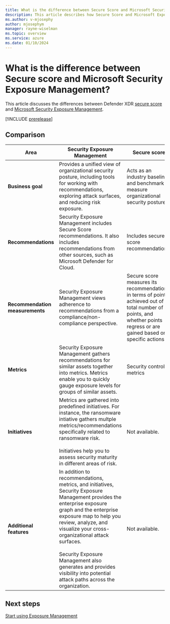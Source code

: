 ```yaml
---
title: What is the difference between Secure Score and Microsoft Security Exposure Management 
description: This article describes how Secure Score and Microsoft Exposure Management are different.
ms.author: v-mjosephy
author: mjosephym
manager: rayne-wiselman
ms.topic: overview
ms.service: azure
ms.date: 01/10/2024
---
```


# What is the difference between Secure score and Microsoft Security Exposure Management?


This article discusses the differences between Defender XDR [secure score](/microsoft-365/security/defender/microsoft-secure-score.md) and [Microsoft Security Exposure Management](microsoft-security-exposure-management.md). 

[!INCLUDE [prerelease](../includes//prerelease.md)]



## Comparison

**Area** | **Security Exposure Management** | **Secure score**
--- | --- | ---
**Business goal** | Provides a unified view of organizational security posture, including tools for working with recommendations, exploring attack surfaces, and reducing risk exposure. | Acts as an industry baseline and benchmark to measure organizational security posture.
**Recommendations** | Security Exposure Management includes Secure Score recommendations. It also includes recommendations from other sources, such as Microsoft Defender for Cloud. | Includes secure score recommendations.
**Recommendation measurements** | Security Exposure Management views adherence to recommendations from a compliance/non-compliance perspective. | Secure score measures its recommendation in terms of points achieved out of a total number of points, and whether points regress or are gained based on specific actions.
**Metrics** | Security Exposure Management gathers recommendations for similar assets together into metrics. Metrics enable you to quickly gauge exposure levels for groups of similar assets. | Security control metrics
**Initiatives** | Metrics are gathered into predefined initiatives. For instance, the ransomware intiative gathers multple metrics/recommendations specifically related to ransomware risk.<br/><br/> Initiatives help you to assess security maturity in different areas of risk. |  Not available.
**Additional features** | In addition to recommendations, metrics, and initiatives, Security Exposure Management provides the enterprise exposure graph and the enterprise exposure map to help you review, analyze, and visualize your cross-organizational attack surfaces.<br/><br/> Security Exposure Management also generates and provides visibility into potential attack paths across the organization. | Not available.



## Next steps

[Start using Exposure Management](start-using-exposure-management.md)

